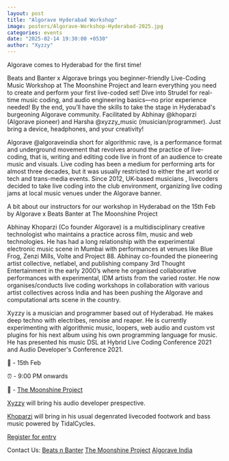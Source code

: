 ```yaml
---
layout: post
title: "Algorave Hyderabad Workshop"
image: posters/Algorave-Workshop-Hyderabad-2025.jpg
categories: events
date: "2025-02-14 19:30:00 +0530"
author: "Xyzzy"
---
```



Algorave comes to Hyderabad for the first time!

Beats and Banter x Algorave brings you beginner-friendly Live-Coding Music Workshop at The Moonshine Project and learn everything you need to create and perform your first live-coded set! Dive into Strudel for real-time music coding, and audio engineering basics—no prior experience needed! By the end, you’ll have the skills to take the stage in Hyderabad's burgeoning Algorave community. Facilitated by Abhinay @khoparzi (Algorave pioneer) and Harsha @xyzzy_music (musician/programmer). Just bring a device, headphones, and your creativity!

Algorave @algoraveindia short for algorithmic rave, is a performance format and underground movement that revolves around the practice of live-coding, that is, writing and editing code live in front of an audience to create music and visuals. Live coding has been a medium for performing arts for almost three decades, but it was usually restricted to either the art world or tech and trans-media events. Since 2012, UK-based musicians , livecoders decided to take live coding into the club environment, organizing live coding jams at local music venues under the Algorave banner.

A bit about our instructors for our workshop in Hyderabad on the 15th Feb by Algorave x Beats Banter at The Moonshine Project

Abhinay Khoparzi (Co founder Algorave) is a multidisciplinary creative technologist who maintains a practice across film, music and web technologies. He has had a long relationship with the experimental electronic music scene in Mumbai with performances at venues like Blue Frog, Zenzi Mills, Volte and Project 88. Abhinay co-founded the pioneering artist collective, netlabel, and publishing company 3rd Thought Entertainment in the early 2000’s where he organised collaborative performances with experimental, IDM artists from the varied roster. He now organises/conducts live coding workshops in collaboration with various artist collectives across India and has been pushing the Algorave and computational arts scene in the country.

Xyzzy is a musician and programmer based out of Hyderabad. He makes deep techno with electribes, renoise and reaper. He is currently experimenting with algorithmic music, loopers, web audio and custom vst plugins for his next album using his own programming language for music. He has presented his music DSL at Hybrid Live Coding Conference 2021 and Audio Developer's Conference 2021.

📅 - 15th Feb

⏰ - 9:00 PM onwards

📍 - [The Moonshine Project](https://maps.app.goo.gl/eAvkHqDKwZY4VAgv8)


[Xyzzy](https://xyzzyapps.link]) will bring his audio developer prespective.

[Khoparzi](http://khoparzi.com/) will bring in his usual degenrated livecoded footwork and bass music powered by TidalCycles.

[Register for entry](https://sortmyscene.com/event/generative-degenerative-workshop-by-algorave-beats-banter-feb-15-2025)

Contact Us:
 [Beats n Banter](https://www.instagram.com/beatsnbanter/)
 [The Moonshine Project](https://www.instagram.com/themoonshineprojecthyd/)
 [Algorave India](https://instagram.com/algorave_india)


